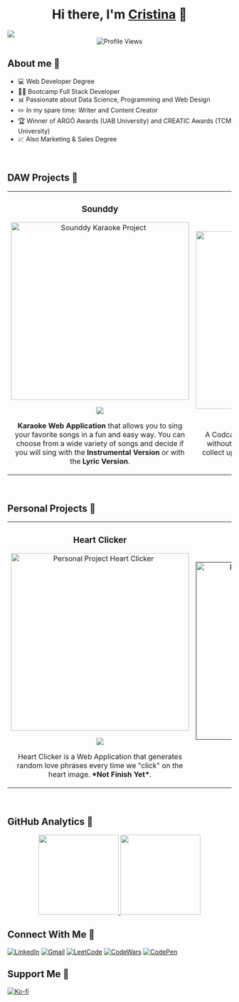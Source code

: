 <div align="center">
<h1 align="center">Hi there, I'm <a href="">Cristina</a> 🤍</h1>
</div>
<img src="https://res.cloudinary.com/dlddsebry/image/upload/v1693214159/Cristina_rmfwfw.gif">
<div align="center">
  <img src="https://komarev.com/ghpvc/?username=cristinamateos11&color=ff69b4" alt="Profile Views">
</div>

## About me 🤍
- 💻 Web Developer Degree
- 👩‍💻 Bootcamp Full Stack Developer
- 📊 Passionate about Data Science, Programming and Web Design
- ✏️ In my spare time: Writer and Content Creator
- 🏆 Winner of ARGÓ Awards (UAB University) and CREATIC Awards (TCM University)
- 📈 Also Marketing & Sales Degree
<br>

## DAW Projects 🤍
<table>
<tr>
<td width="50%" style="vertical-align: top;">
<h3 align="center">Sounddy</h3>
<div align="center">
<a href="https://github.com/cristinamateos11/Sounddy_Karaoke_M12" target="_blank">
  <img src="https://res.cloudinary.com/dlddsebry/image/upload/v1693220257/Sounddy_tdhrym.png" width="400" alt="Sounddy Karaoke Project">
</a>
<p>
<a href="https://github.com/cristinamateos11/Sounddy_Karaoke_M12" target="_blank">
<img src="https://img.shields.io/badge/CODE-ff69b4?style=for-the-badge&logo=github&logoColor=black">
</a>
</p>
<p><strong>Karaoke Web Application</strong> that allows you to sing your favorite songs in a fun and easy way. 
  You can choose from a wide variety of songs and decide if you will sing with the <strong>Instrumental Version</strong> or with the <strong>Lyric Version</strong>.</p>
</div>
                                                                                      
</td>

<td width="50%" style="vertical-align: top;">
<br>
<h3 align="center">Podcast</h3>
<div align="center">                                       
<a href="https://github.com/cristinamateos11/M04_RSS_Podcast" target="_blank">
  <img src="https://res.cloudinary.com/dlddsebry/image/upload/v1693220277/Sounddy_1_swncxq.png" width="400" alt="Podcast RSS Project">
</a>
<br>
<p>
<a href="https://github.com/cristinamateos11/M04_RSS_Podcast" target="_blank">
<img src="https://img.shields.io/badge/CODE-ff69b4?style=for-the-badge&logo=github&logoColor=black">
</a>
</p>
</p>A Codcast Channel with RSS. Distribute content without the need for a browser. In this case we collect updated information from a specific music group.</p>
</div>                                                             
</table>                                                                                 
</div>
<br>

## Personal Projects 🤍
<table>
<tr>
<td width="50%" style="vertical-align: top;">
<h3 align="center">Heart Clicker</h3>
<div align="center">
<a href="https://github.com/cristinamateos11/HeartClicker" target="_blank">
  <img src="https://res.cloudinary.com/dlddsebry/image/upload/v1693226194/Sounddy_3_y4ooke.png" width="400" alt="Personal Project Heart Clicker">
</a>
<p>
<a href="https://github.com/cristinamateos11/HeartClicker" target="_blank">
<img src="https://img.shields.io/badge/CODE-ff69b4?style=for-the-badge&logo=github&logoColor=black">
</a>
</p>
<p>Heart Clicker is a Web Application that generates random love phrases every time we "click" on the heart image.
<strong>*Not Finish Yet*</strong>.
</p>
</div>
                                                                                      
</td>

<td width="50%" style="vertical-align: top;">
               <br>
<h3 align="center">Capuccino Meson</h3>
<div align="center">                                       
<a href="" target="_blank">
  <img src="https://res.cloudinary.com/dlddsebry/image/upload/v1693226195/Sounddy_2_uzdbfe.png" width="400" alt="Personal Project Capuccino Meson">
</a>
<br>
<p>
<a href="" target="_blank">
<img src="https://img.shields.io/badge/CODE-ff69b4?style=for-the-badge&logo=github&logoColor=black">
</a>
</p>
</p><strong>Actually in process...</strong></p>
</div>                                                             
</table>                                                                                 
</div>
<br>

## GitHub Analytics 🤍
<p align="center">
<a href="https://github.com/cristinamateos11">
  <img height="180em" src="https://github-readme-stats-eight-theta.vercel.app/api?username=cristinamateos11&show_icons=true&theme=radical&include_all_commits=true&count_private=true"/>
  <img height="180em" src="https://github-readme-stats-eight-theta.vercel.app/api/top-langs/?username=cristinamateos11&layout=compact&langs_count=8&theme=radical"/>
</a>
</p>

## Connect With Me 🤍
[![LinkedIn](https://img.shields.io/badge/LinkedIn-Connect-blue?style=for-the-badge&logo=linkedin)](https://www.linkedin.com/in/cristina-mateos-paez/)
[![Gmail](https://img.shields.io/badge/Gmail-Contact-red?style=for-the-badge&logo=gmail)](MAILTO:cristinamateospaez@gmail.com)
[![LeetCode](https://img.shields.io/badge/LeetCode-cristinamateospaez-brightgreen.svg)](https://leetcode.com/cristinamateospaez/)
[![CodeWars](https://www.codewars.com/users/cristina1129/badges/small)](https://www.codewars.com/users/cristina1129)
[![CodePen](https://img.shields.io/badge/CodePen-cristinamateos-blue.svg)](https://codepen.io/cristinamateos)


## Support Me 🤍
[![Ko-fi](https://img.shields.io/badge/Ko--fi-Support-orange?style=for-the-badge&logo=ko-fi&logoColor=white&color=ff69b4)](https://ko-fi.com/cristinamateos11)
